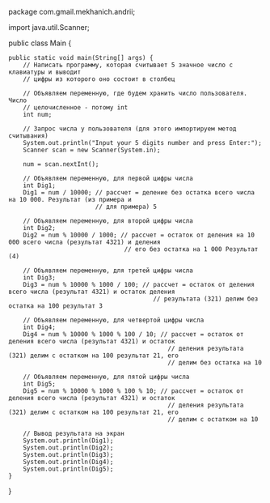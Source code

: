 package com.gmail.mekhanich.andrii;

import java.util.Scanner;

public class Main {

	public static void main(String[] args) {
		// Написать программу, которая считывает 5 значное число с клавиатуры и выводит
		// цифры из которого оно состоит в столбец

		// Объявляем переменную, где будем хранить число пользователя. Число
		// целочисленное - потому int
		int num;

		// Запрос числа у пользователя (для этого импортируем метод считывания)
		System.out.println("Input your 5 digits number and press Enter:");
		Scanner scan = new Scanner(System.in);

		num = scan.nextInt();

		// Объявляем переменную, для первой цифры числа
		int Dig1;
		Dig1 = num / 10000; // рассчет = деление без остатка всего числа на 10 000. Результат (из примера и
							// для примера) 5

		// Объявляем переменную, для второй цифры числа
		int Dig2;
		Dig2 = num % 10000 / 1000; // рассчет = остаток от деления на 10 000 всего числа (результат 4321) и деления
									// его без остатка на 1 000 Результат (4)

		// Объявляем переменную, для третей цифры числа
		int Dig3;
		Dig3 = num % 10000 % 1000 / 100; // рассчет = остаток от деления всего числа (результат 4321) и остаток деления
											// результата (321) делим без остатка на 100 результат 3

		// Объявляем переменную, для четвертой цифры числа
		int Dig4;
		Dig4 = num % 10000 % 1000 % 100 / 10; // рассчет = остаток от деления всего числа (результат 4321) и остаток
												// деления результата (321) делим с остатком на 100 результат 21, его
												// делим без остатка на 10

		// Объявляем переменную, для пятой цифры числа
		int Dig5;
		Dig5 = num % 10000 % 1000 % 100 % 10; // рассчет = остаток от деления всего числа (результат 4321) и остаток
												// деления результата (321) делим с остатком на 100 результат 21, его
												// делим с остатком на 10

		// Вывод результата на экран
		System.out.println(Dig1);
		System.out.println(Dig2);
		System.out.println(Dig3);
		System.out.println(Dig4);
		System.out.println(Dig5);
	}

}
